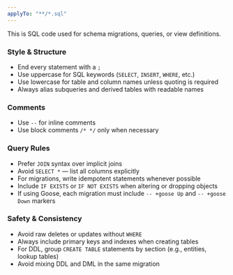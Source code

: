 ```yaml
---
applyTo: "**/*.sql"
---
```


This is SQL code used for schema migrations, queries, or view definitions.

### Style & Structure
- End every statement with a `;`
- Use uppercase for SQL keywords (`SELECT`, `INSERT`, `WHERE`, etc.)
- Use lowercase for table and column names unless quoting is required
- Always alias subqueries and derived tables with readable names

### Comments
- Use `--` for inline comments
- Use block comments `/* */` only when necessary

### Query Rules
- Prefer `JOIN` syntax over implicit joins
- Avoid `SELECT *` — list all columns explicitly
- For migrations, write idempotent statements whenever possible
- Include `IF EXISTS` or `IF NOT EXISTS` when altering or dropping objects
- If using Goose, each migration must include `-- +goose Up` and `-- +goose Down` markers

### Safety & Consistency
- Avoid raw deletes or updates without `WHERE`
- Always include primary keys and indexes when creating tables
- For DDL, group `CREATE TABLE` statements by section (e.g., entities, lookup tables)
- Avoid mixing DDL and DML in the same migration
